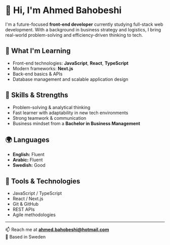 # 👋 Hi, I'm Ahmed Bahobeshi

I'm a future-focused **front-end developer** currently studying full-stack web development. With a background in business strategy and logistics, I bring real-world problem-solving and efficiency-driven thinking to tech.

## 🚀 What I'm Learning
- Front-end technologies: **JavaScript**, **React**, **TypeScript**
- Modern frameworks: **Next.js**
- Back-end basics & APIs
- Database management and scalable application design

## 🧠 Skills & Strengths
- Problem-solving & analytical thinking
- Fast learner with adaptability in new tech environments
- Strong teamwork & communication
- Business mindset from a **Bachelor in Business Management**

## 🌍 Languages
- **English:** Fluent  
- **Arabic:** Fluent  
- **Swedish:** Good  

## 🔧 Tools & Technologies
- JavaScript / TypeScript  
- React / Next.js  
- Git & GitHub  
- REST APIs  
- Agile methodologies

---

📫 Reach me at **ahmed.bahobeshi@hotmail.com**  
📍 Based in Sweden  
